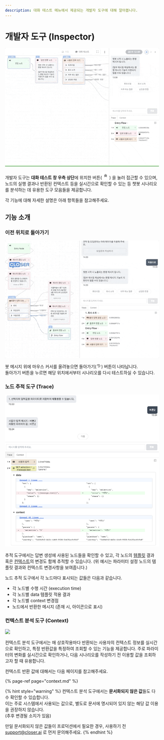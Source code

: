 ```yaml
---
description: 대화 테스트 메뉴에서 제공되는 개발자 도구에 대해 알아봅니다.
---
```


# 개발자 도구 \(Inspector\)

![](../../../.gitbook/assets/bot-inspector-default.gif)

개발자 도구는 **대화 테스트 창 우측 상단**에 위치한 버튼\(![](../../../.gitbook/assets/bot-inspector-icon.png)\) 을 눌러 접근할 수 있으며, 노드의 실행 결과나 반환된 컨텍스트 등을 실시간으로 확인할 수 있는 등 챗봇 시나리오를 분석하는 데 유용한 도구 모음들을 제공합니다. 

각 기능에 대해 자세한 설명은 아래 항목들을 참고해주세요.

## 기능 소개

### 이전 위치로 돌아가기

![](../../../.gitbook/assets/bot-inspector-history-navigation.gif)

봇 메시지 위에 마우스 커서를 올려놓으면 돌아가기\(![](../../../.gitbook/assets/bot-inspector-back-icon.png)\) 버튼이 나타납니다.  
돌아가기 버튼을 누르면 해당 위치에서부터 시나리오를 다시 테스트하실 수 있습니다.

### 노드 추적 도구 \(Trace\)

![&#xB178;&#xB4DC; &#xBD84;&#xC11D; &#xB3C4;&#xAD6C; &#xD65C;&#xC6A9; &#xBAA8;&#xC2B5;](../../../.gitbook/assets/bot-inspector-node-example.png)

추적 도구에서는 답변 생성에 사용된 노드들을 확인할 수 있고, 각 노드의 [템플릿](template-syntax.md) 결과 혹은 [컨텍스트](context.md)의 변경도 함께 추적할 수 있습니다. \(위 예시는 파라미터 설정 노드의 템플릿 결과와 컨텍스트 변경사항을 보여줍니다.\)

노드 추적 도구에서 각 노드마다 표시되는 값들은 다음과 같습니다.

* 각 노드별 수행 시간 \(execution time\)
* 각 노드별 data 템플릿 적용 결과
* 각 노드별 context 변경점
* 노드에서 반환한 메시지 \(존재 시, 아이콘으로 표시\)

### 컨텍스트 분석 도구 \(Context\)

![](../../../.gitbook/assets/bot-inspector-context-pane.gif)

컨텍스트 분석 도구에서는 매 상호작용마다 반환되는 사용자의 컨텍스트 정보를 실시간으로 확인하고, 특정 반환값을 특정하여 조회할 수 있는 기능을 제공합니다. 주로 파라미터의 변화를 실시간으로 확인하거나, 다음 시나리오를 작성하기 전 이용할 값을 조회하고자 할 때 유용합니다.

컨텍스트 반환 값에 대해서는 다음 페이지를 참고해주세요.

{% page-ref page="context.md" %}

{% hint style="warning" %}
컨텍스트 분석 도구에서는 **문서화되지 않은 값**들도 다수 확인할 수 있습합니다.   
이는 주로 시스템에서 사용되는 값으로, 별도로 문서에 명시되어 있지 않는 해당 값 이용을 권장하지 않습니다.  
\(추후 변경될 소지가 있음\)

만일 문서화되지 않은 값들이 프로덕션에서 필요한 경우, 사용하기 전 support@closer.ai 로 먼저 문의해주세요.
{% endhint %}



